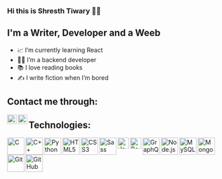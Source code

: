 ### Hi this is Shresth Tiwary 🙋‍♂️

## I'm a Writer, Developer and a Weeb

- 📈 I’m currently learning React  
- 👩‍💻 I’m a backend developer
- 📚 I love reading books
- ✍ I write fiction when I’m bored



## Contact me through:

[<img align="left" alt="Twitter" width="22px" src="https://cdn.svgporn.com/logos/twitter.svg" />][twitter]
[<img align="left" alt="LinkedIn" width="22px" src="https://cdn.jsdelivr.net/npm/simple-icons@v3/icons/linkedin.svg" />][linkedin]



## Technologies:

<img align="left" alt="C" width="40px" src="https://cdn.svgporn.com/logos/c.svg" />
<img align="left" alt="C++" width="40px" src="https://cdn.svgporn.com/logos/c-plusplus.svg">
<img align="left" alt="Python" width="40px" src="https://cdn.svgporn.com/logos/python.svg" />
<img align="left" alt="HTML5" width="40px" src="https://cdn.svgporn.com/logos/html-5.svg" />
<img align="left" alt="CSS3" width="40px" src="https://cdn.svgporn.com/logos/css-3.svg" />
<img align="left" alt="Sass" width="40px" src="https://cdn.svgporn.com/logos/sass.svg" />
<img align="left" alt="JavaScript" width="26px" src="https://cdn.svgporn.com/logos/javascript.svg"/>
<img align="left" alt="Bootstrap" width="26px" src="https://cdn.svgporn.com/logos/bootstrap.svg">
<img align="left" alt="GraphQL" width="40px" src="https://cdn.svgporn.com/logos/graphql.svg" />
<img align="left" alt="Node.js" width="40px" src="https://cdn.svgporn.com/logos/nodejs.svg" />
<img align="left" alt="MySQL" width="40px" src="https://cdn.svgporn.com/logos/mysql.svg" />
<img align="left" alt="MongoDB" width="40px" src="https://cdn.svgporn.com/logos/mongodb.svg" />
<img align="left" alt="Git" width="40px" src="https://cdn.svgporn.com/logos/git-icon.svg" />
<img align="left" alt="GitHub" width="40px" src="https://cdn.svgporn.com/logos/github-icon.svg" />

<br />

[twitter]: https://twitter.com/ShresthTiwary
[linkedin]: https://www.linkedin.com/in/shresth-tiwary-20075b199/
